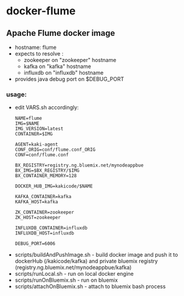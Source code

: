 # docker-flume
## Apache Flume docker image

- hostname: flume
- expects to resolve :
  - zookeeper on "zookeeper" hostname
  - kafka on "kafka" hostname
  - influxdb on "influxdb" hostname
- provides java debug port on $DEBUG_PORT

### usage:

- edit VARS.sh accordingly:
  ```
  NAME=flume
  IMG=$NAME
  IMG_VERSION=latest
  CONTAINER=$IMG

  AGENT=kaki-agent
  CONF_ORIG=conf/flume.conf_ORIG
  CONF=conf/flume.conf

  BX_REGISTRY=registry.ng.bluemix.net/mynodeappbue
  BX_IMG=$BX_REGISTRY/$IMG
  BX_CONTAINER_MEMORY=128

  DOCKER_HUB_IMG=kakicode/$NAME

  KAFKA_CONTAINER=kafka
  KAFKA_HOST=kafka

  ZK_CONTAINER=zookeeper
  ZK_HOST=zookeeper

  INFLUXDB_CONTAINER=influxdb
  INFLUXDB_HOST=influxdb

  DEBUG_PORT=6006
  ```
- scripts/buildAndPushImage.sh - build docker image and push it to dockerHub (/kakicode/kafka) and private bluemix registry (registry.ng.bluemix.net/mynodeappbue/kafka)
- scripts/runLocal.sh - run on local docker engine
- scripts/runOnBluemix.sh - run on bluemix
- scripts/attachOnBluemix.sh - attach to bluemix bash process

